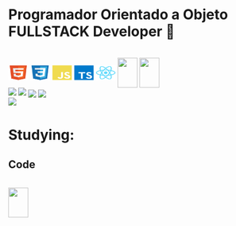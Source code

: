 # Programador Orientado a Objeto FULLSTACK Developer :rocket:

<div style="display: inline_block"><br>
  <img align="center" alt="HTML" height="30" width="40" src="https://raw.githubusercontent.com/devicons/devicon/master/icons/html5/html5-original.svg">
  <img align="center" alt="CSS" height="30" width="40" src="https://raw.githubusercontent.com/devicons/devicon/master/icons/css3/css3-original.svg">
  <img align="center" alt="Js" height="30" width="40" src="https://raw.githubusercontent.com/devicons/devicon/master/icons/javascript/javascript-plain.svg">
  <img align="center" alt="Ts" height="30" width="40" src="https://raw.githubusercontent.com/devicons/devicon/master/icons/typescript/typescript-plain.svg">
  <img align="center" alt="React" height="30" width="40" src="https://raw.githubusercontent.com/devicons/devicon/master/icons/react/react-original.svg">
  <img align="center" src="https://cdn.jsdelivr.net/gh/devicons/devicon/icons/bash/bash-original.svg" height="60" width="40" />
  <img align="center" src="https://cdn.jsdelivr.net/gh/devicons/devicon/icons/java/java-original.svg" height="60" width="40" />
<div>  
<img height="180em" src="https://github-readme-stats.vercel.app/api/top-langs/?username=ProgramadorOrientadoaObjeto&layout=compact&langs_count=16&theme=dark"/>
<img height="180em" src="https://github-readme-stats.vercel.app/api?username=ProgramadorOrientadoaObjeto&theme=dark">
  <img align="center" height="180em" src="https://streak-stats.demolab.com/?user=ProgramadorOrientadoaObjeto&theme=dark"/>
  <img align="center" height="18em" src="https://komarev.com/ghpvc/?username=ProgramadorOrientadoaObjeto&color=blueviolet">
</div>

<div>
  <img src="https://i.pinimg.com/originals/9c/8c/db/9c8cdbb2bd7b637edd5b3a767b74153a.gif" />
</div>

<h1>Studying:</h1>
<h2>Code</h2>
<div style="display: inline_block"><br>
<img align="center" src="https://cdn.jsdelivr.net/gh/devicons/devicon/icons/java/java-original.svg" height="60" width="40" />

</div>
